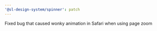 ```yaml
---
'@sl-design-system/spinner': patch
---
```


Fixed bug that caused wonky animation in Safari when using page zoom
